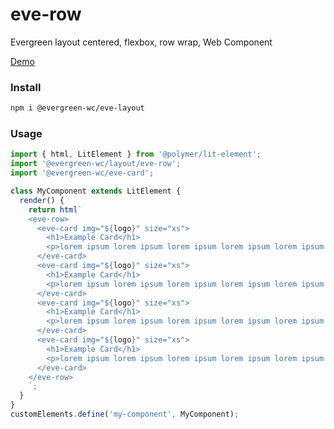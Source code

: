 # eve-row

Evergreen layout centered, flexbox, row wrap, Web Component

[Demo](https://hutchgrant.github.io/evergreen-web-components/docs/row)

### Install

```bash
npm i @evergreen-wc/eve-layout
```

### Usage

```js
import { html, LitElement } from '@polymer/lit-element';
import '@evergreen-wc/layout/eve-row';
import '@evergreen-wc/eve-card';

class MyComponent extends LitElement {
  render() {
    return html`
    <eve-row>
      <eve-card img="${logo}" size="xs">
        <h1>Example Card</h1>
        <p>lorem ipsum lorem ipsum lorem ipsum lorem ipsum lorem ipsum </p>
      </eve-card>
      <eve-card img="${logo}" size="xs">
        <h1>Example Card</h1>
        <p>lorem ipsum lorem ipsum lorem ipsum lorem ipsum lorem ipsum </p>
      </eve-card>
      <eve-card img="${logo}" size="xs">
        <h1>Example Card</h1>
        <p>lorem ipsum lorem ipsum lorem ipsum lorem ipsum lorem ipsum </p>
      </eve-card>
      <eve-card img="${logo}" size="xs">
        <h1>Example Card</h1>
        <p>lorem ipsum lorem ipsum lorem ipsum lorem ipsum lorem ipsum </p>
      </eve-card>
    </eve-row>
    `;
  }
}
customElements.define('my-component', MyComponent);
```